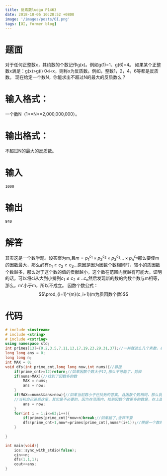 ```yaml
---
title: 反素数luogu P1463
date: 2018-10-06 10:28:52 +0800
image: '/images/posts/OI.png'
tags: [OI, former blog]
---
```


# 题面
对于任何正整数x，其约数的个数记作g(x)。例如g(1)=1、g(6)=4。
如果某个正整数x满足：g(x)>g(i) 0`<`i`<`x，则称x为反质数。例如，整数1，2，4，6等都是反质数。
现在给定一个数N，你能求出不超过N的最大的反质数么？
#  输入格式：
一个数N（1<=N<=2,000,000,000）。
#  输出格式：
不超过N的最大的反质数。
#  输入
```
1000
```
#  输出
```
840
```
# 解答
其实这是一个数学题。设答案为m,且$m=p_1^{c_1}\times p_2^{c_2}\times p_3^{c_3}...\times p_n^{c_n}$那么要使m的因数最大，那么必有$c_1\geq c_2\geq c_3...$原因是因为因数个数相同时，较小的质因数个数越多，那么对于这个数的值的贡献越小，这个数在范围内就越有可能大。证明的话，可以将ci从大到小排列$c_1\leq c_2 \leq..c_n$然后发现新的数的约数个数与m相等，那么，m'小于m，所以不成立。
因数个数公式：
$$\prod_{i=1}^{m}(c_i+1)(m为质因数个数)$$
# 代码
```cpp
# include <iostream>
# include <string>
# include <cstring>
using namespace std;
int primes[13]={0,2,3,5,7,11,13,17,19,23,29,31,37};//一共就这么几个素数，在题干中的范围内，不可能再有其他质因数了
long long ans = 0;
long long n;
int MAX = 0;
void dfs(int prime_cnt,long long now,int nums){//暴搜
	if(prime_cnt>=12)return;//如果因数个数大于12,那么不可能了，剪掉
	if(nums>MAX){//找到了因数多的数
		MAX = nums;
		ans = now;
	}
	if(MAX==nums&&ans>now){//如果当前数小于已找到的答案，且因数个数相同，那么我们取较小的那个，因为这样更可能获得更多的因数
	//当初自己迷惑这里，其实是不必要的，因为在范围内，找到因数个数更多的数是，在上面就已经更新了，这里就不会更新了，否则，因数个数相同，取较小的值
		ans = now;
	}
	for(int i = 1;i<=63;i++){
		if(primes[prime_cnt]*now>n)break;//如果超了,舍弃不要
		dfs(prime_cnt+1,now*=primes[prime_cnt],nums*(i+1));//根据一个数的因数个数公式
	}
	
}

int main(void){
	ios::sync_with_stdio(false);
	cin>>n;
	dfs(1,1,1);
	cout<<ans;
}
```